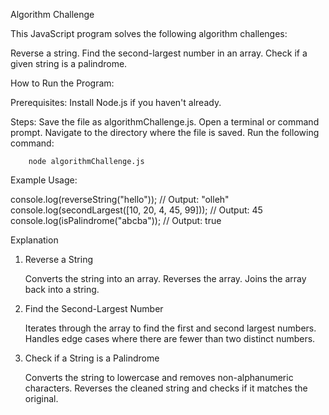 Algorithm Challenge

This JavaScript program solves the following algorithm challenges:

Reverse a string.
Find the second-largest number in an array.
Check if a given string is a palindrome.


How to Run the Program:

Prerequisites:
  Install Node.js if you haven't already.
  
Steps:
  Save the file as algorithmChallenge.js.
  Open a terminal or command prompt.
  Navigate to the directory where the file is saved.
  Run the following command:
                
        node algorithmChallenge.js

Example Usage:

  console.log(reverseString("hello")); // Output: "olleh" 
  console.log(secondLargest([10, 20, 4, 45, 99])); // Output: 45
  console.log(isPalindrome("abcba")); // Output: true

Explanation

1. Reverse a String

    Converts the string into an array.
    Reverses the array.
    Joins the array back into a string.

2. Find the Second-Largest Number

    Iterates through the array to find the first and second largest numbers.
    Handles edge cases where there are fewer than two distinct numbers.

3. Check if a String is a Palindrome

    Converts the string to lowercase and removes non-alphanumeric characters.
    Reverses the cleaned string and checks if it matches the original.
